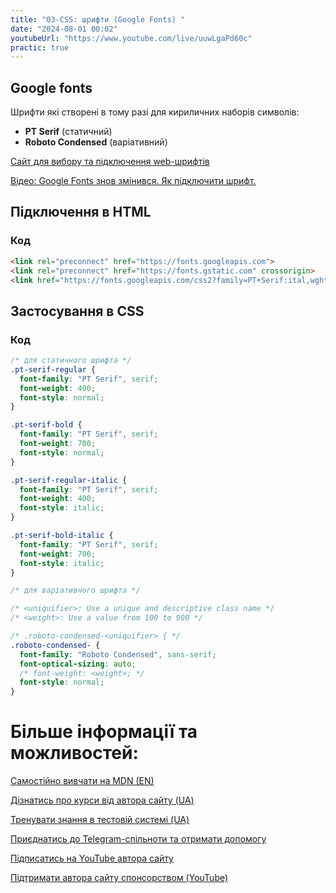 ```yaml
---
title: "03-CSS: шрифти (Google Fonts) "
date: "2024-08-01 00:02"
youtubeUrl: "https://www.youtube.com/live/uuwLgaPd60c"
practic: true
---
```


## Google fonts

Шрифти які створені в тому разі для кириличних наборів символів:
- **PT Serif** (статичний)
- **Roboto Condensed** (варіативний)

[Сайт для вибору та підключення web-шрифтів](https://fonts.google.com/)

[Відео: Google Fonts знов змінився. Як підключити шрифт. ](https://youtu.be/WyYix56HtvY)

## Підключення в HTML

### Код

```html
<link rel="preconnect" href="https://fonts.googleapis.com">
<link rel="preconnect" href="https://fonts.gstatic.com" crossorigin>
<link href="https://fonts.googleapis.com/css2?family=PT+Serif:ital,wght@0,400;0,700;1,400;1,700&family=Roboto+Condensed:ital,wght@0,100..900;1,100..900&display=swap" rel="stylesheet">
```
## Застосування в CSS

### Код
```css
/* для статичного шрифта */
.pt-serif-regular {
  font-family: "PT Serif", serif;
  font-weight: 400;
  font-style: normal;
}

.pt-serif-bold {
  font-family: "PT Serif", serif;
  font-weight: 700;
  font-style: normal;
}

.pt-serif-regular-italic {
  font-family: "PT Serif", serif;
  font-weight: 400;
  font-style: italic;
}

.pt-serif-bold-italic {
  font-family: "PT Serif", serif;
  font-weight: 700;
  font-style: italic;
}
```
```css
/* для варіативного шрифта */

/* <uniquifier>: Use a unique and descriptive class name */
/* <weight>: Use a value from 100 to 900 */

/* .roboto-condensed-<uniquifier> { */
.roboto-condensed- {
  font-family: "Roboto Condensed", sans-serif;
  font-optical-sizing: auto;
  /* font-weight: <weight>; */
  font-style: normal;
}
```


# Більше інформації та можливостей:

[Самостійно вивчати на MDN (EN)](https://developer.mozilla.org/en-US/curriculum/)

[Дізнатись про курси від автора сайту (UA)](https://learningtogetherua.github.io/courses/)

[Тренувати знання в тестовій системі (UA)](https://testeducatorua.github.io/itest/)

[Приєднатись до Telegram-спільноти та отримати допомогу](https://t.me/profrontendua)

[Підписатись на YouTube автора сайту](https://www.youtube.com/@itmentor)

[Підтримати автора сайту спонсорством (YouTube)](https://www.youtube.com/channel/UCo8KNXmB8Yb_07FzwCL6HgQ/join)
